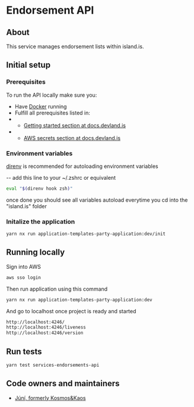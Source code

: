 # Endorsement API

## About

This service manages endorsement lists within island.is.

## Initial setup

### Prerequisites

To run the API locally make sure you:

- Have [Docker](https://www.docker.com/products/docker-desktop) running
- Fulfill all prerequisites listed in:
- - [Getting started section at docs.devland.is](https://docs.devland.is/)
- - [AWS secrets section at docs.devland.is](https://docs.devland.is/repository/)

### Environment variables

[direnv](https://direnv.net/docs/installation.html) is recommended for autoloading environment variables

-- add this line to your ~/.zshrc or equivalent

```bash
eval "$(direnv hook zsh)"
```

once done you should see all variables autoload everytime you cd into the "island.is" folder

### Initalize the application

```bash
yarn nx run application-templates-party-application:dev/init
```

## Running locally

Sign into AWS

```bash
aws sso login
```

Then run application using this command

```bash
yarn nx run application-templates-party-application:dev
```

And go to localhost once project is ready and started

```bash
http://localhost:4246/
http://localhost:4246/liveness
http://localhost:4246/version
```

## Run tests

```bash
yarn test services-endorsements-api
```

## Code owners and maintainers

- [Júní, formerly Kosmos&Kaos](https://github.com/orgs/island-is/teams/kosmos-kaos/members)

